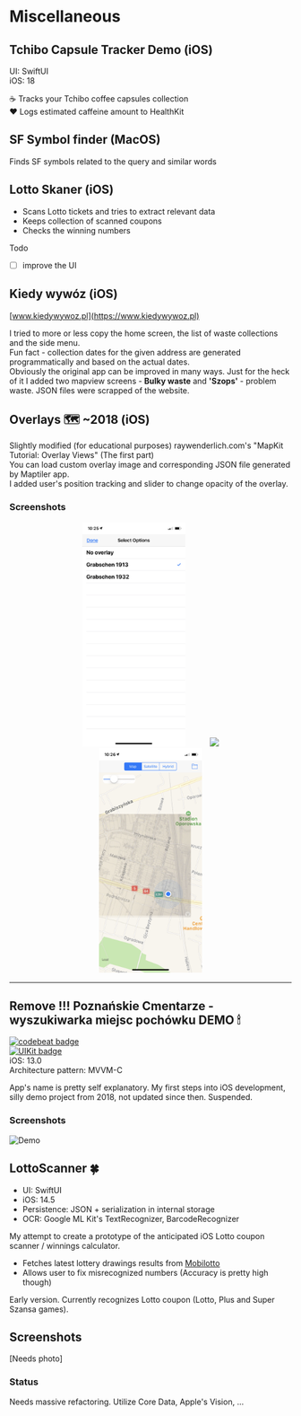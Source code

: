 # Miscellaneous

## Tchibo Capsule Tracker Demo (iOS)
UI: SwiftUI<br>
iOS: 18

☕️ Tracks your Tchibo coffee capsules collection<br>
❤️ Logs estimated caffeine amount to HealthKit

## SF Symbol finder (MacOS)
Finds SF symbols related to the query and similar words

## Lotto Skaner (iOS)

- Scans Lotto tickets and tries to extract relevant data
- Keeps collection of scanned coupons
- Checks the winning numbers

Todo
- [ ] improve the UI

## Kiedy wywóz (iOS)

[www.kiedywywoz.pl](https://www.kiedywywoz.pl)

I tried to more or less copy the home screen, the list of waste collections and the side menu.<br> 
Fun fact - collection dates for the given address are generated programmatically and based on the actual dates.<br>
Obviously the original app can be improved in many ways. Just for the heck of it I added two mapview screens - **Bulky waste** and **'Szops'** - problem waste. JSON files were scrapped of the website.

## Overlays 🗺 ~2018 (iOS)

Slightly modified (for educational purposes) raywenderlich.com's "MapKit Tutorial: Overlay Views" (The first part) <br>
You can load custom overlay image and corresponding JSON file generated by Maptiler app. <br>
I added user's position tracking and slider to change opacity of the overlay. <br>
### Screenshots
<div align="center">
<img src="Images/overlays_01.png" height="400" hspace="20" />
<img src="Images/overlays_02.png" height="400" hspace="20"/>
<img src="Images/overlays_03.png" height="400" hspace="20"/>
</div> 

---

## Remove !!! Poznańskie Cmentarze - wyszukiwarka miejsc pochówku DEMO 🕯<br>

[![codebeat badge](https://codebeat.co/badges/48d3a0b4-b396-4c6e-8148-86ff39f844a4)](https://codebeat.co/projects/github-com-skotak79-poznanskie-cmentarze-master)<br>
[![UIKit badge](https://img.shields.io/badge/Made%20with-UIKit-blue)](https://developer.apple.com/documentation/uikit) <br>
iOS: 13.0 <br>
Architecture pattern: MVVM-C <br>

App's name is pretty self explanatory. My first steps into iOS development, silly demo project from 2018, not updated since then. 
Suspended.

### Screenshots
![Demo](Images/cmentarze.gif)

## LottoScanner 🍀

- UI: SwiftUI
- iOS: 14.5
- Persistence: JSON + serialization in internal storage
- OCR: Google ML Kit's TextRecognizer, BarcodeRecognizer

My attempt to create a prototype of the anticipated iOS Lotto coupon scanner / winnings calculator. 
- Fetches latest lottery drawings results from [Mobilotto](http://serwis.mobilotto.pl/mapi_v6/index.php?json=getGames)
- Allows user to fix misrecognized numbers (Accuracy is pretty high though)

Early version. Currently recognizes Lotto coupon (Lotto, Plus and Super Szansa games).

## Screenshots
[Needs photo]

### Status
Needs massive refactoring. Utilize Core Data, Apple's Vision, ... 
